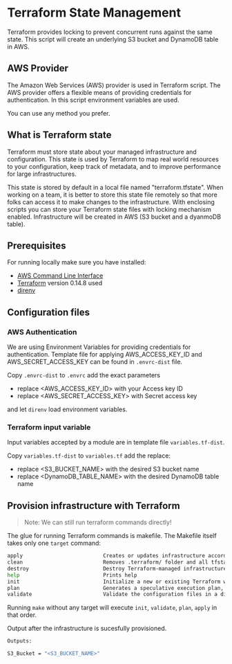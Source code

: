 # Terraform State Management

Terraform provides locking to prevent concurrent runs against the same state. This script will create an underlying S3 bucket and DynamoDB table in AWS.

## AWS Provider

The Amazon Web Services (AWS) provider is used in Terraform script. The AWS provider offers a flexible means of providing credentials for authentication. In this script environment variables are used.

You can use any method you prefer.

## What is Terraform state

Terraform must store state about your managed infrastructure and configuration. This state is used by Terraform to map real world resources to your configuration, keep track of metadata, and to improve performance for large infrastructures.

This state is stored by default in a local file named "terraform.tfstate". When working on a team, it is better to store this state file remotely so that more folks can access it to make changes to the infrastructure. With enclosing scripts you can store your Terraform state files with locking mechanism enabled. Infrastructure will be created in AWS (S3 bucket and a dyanmoDB table).

## Prerequisites

For running locally make sure you have installed:

* [AWS Command Line Interface](https://aws.amazon.com/cli/)
* [Terraform](https://www.terraform.io/) version 0.14.8 used
* [direnv](https://direnv.net/)

## Configuration files

### AWS Authentication

We are using Environment Variables for providing credentials for authentication. Template file for applying AWS_ACCESS_KEY_ID and AWS_SECRET_ACCESS_KEY can be found in `.envrc-dist` file.

Copy `.envrc-dist` to `.envrc` add the exact parameters 

* replace <AWS_ACCESS_KEY_ID> with your Access key ID
* replace <AWS_SECRET_ACCESS_KEY> with Secret access key

and let `direnv`  load environment variables.

### Terraform input variable

Input variables accepted by a module are in template file `variables.tf-dist`.

Copy `variables.tf-dist` to `variables.tf` add the replace:

* replace <S3_BUCKET_NAME> with the desired S3 bucket name
* replace <DynamoDB_TABLE_NAME> with the desired DynamoDB table name

## Provision infrastructure with Terraform

> Note: We can still run terraform commands directly!

The glue for running Terraform commands is makefile. The Makefile itself takes only one `target` command:

```bash
apply                          Creates or updates infrastructure according to Terraform configuration files in the current directory.
clean                          Removes .terraform/ folder and all tfstate files.
destroy                        Destroy Terraform-managed infrastructure.
help                           Prints help
init                           Initialize a new or existing Terraform working directory by creating initial files, loading any remote state, downloading modules, etc.
plan                           Generates a speculative execution plan, showing what actions Terraform would take to apply the current configuration. This command will not actually perform the planned actions.
validate                       Validate the configuration files in a directory, referring only to the configuration and not accessing any remote services such as remote state, provider APIs, etc.
```

Running `make` without any target will execute `init`, `validate`, `plan`, `apply` in that order.

Output after the infrastructure is sucesfully provisioned.

```bash
Outputs:

S3_Bucket = "<S3_BUCKET_NAME>"
```
